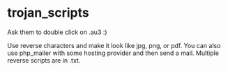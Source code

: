 # trojan_scripts
Ask them to double click on .au3 :)

Use reverse characters and make it look like jpg, png, or pdf.
You can also use php_mailer with some hosting provider and then send a mail.
Multiple reverse scripts are in .txt.
